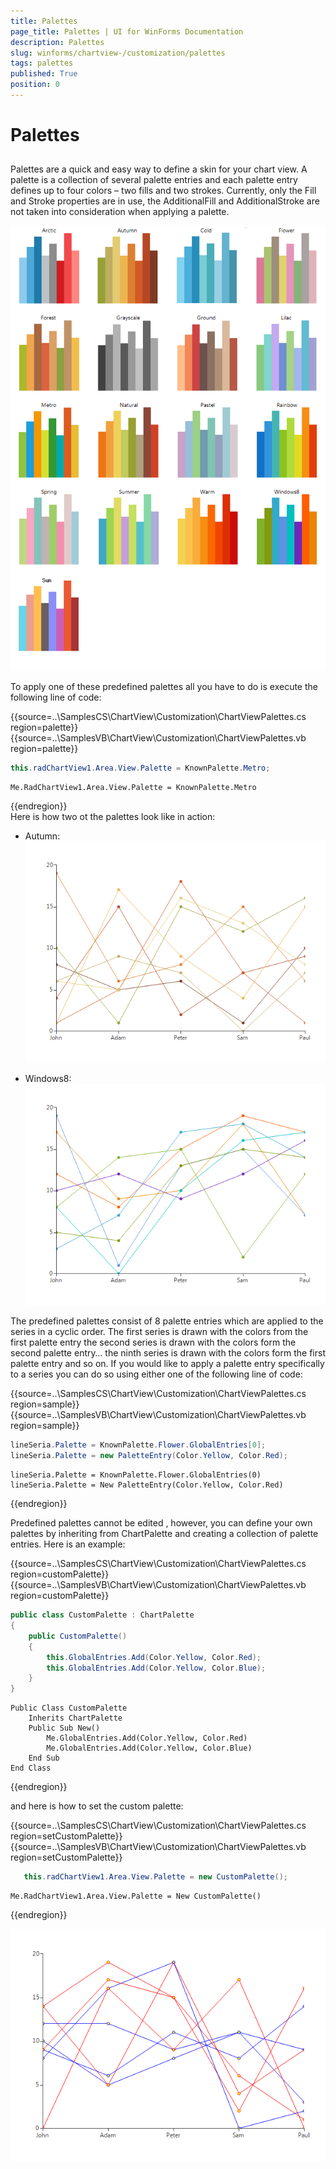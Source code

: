 ```yaml
---
title: Palettes
page_title: Palettes | UI for WinForms Documentation
description: Palettes
slug: winforms/chartview-/customization/palettes
tags: palettes
published: True
position: 0
---
```


# Palettes



## 

Palettes are a quick and easy way to define a skin for your chart view. A palette is a collection of several palette entries and each palette entry defines up to four colors – two fills and two strokes. Currently, only the Fill and Stroke properties are in use, the AdditionalFill and AdditionalStroke are not taken into consideration when applying a palette. 

![chartview-customization-palettes 001](images/chartview-customization-palettes001.png)

To apply one of these predefined palettes all you have to do is execute the following line of code: 

{{source=..\SamplesCS\ChartView\Customization\ChartViewPalettes.cs region=palette}} 
{{source=..\SamplesVB\ChartView\Customization\ChartViewPalettes.vb region=palette}} 

````C#
this.radChartView1.Area.View.Palette = KnownPalette.Metro;

````
````VB.NET
Me.RadChartView1.Area.View.Palette = KnownPalette.Metro

````

{{endregion}}  
Here is how two ot the palettes look like in action:

* Autumn:![chartview-customization-palettes 002](images/chartview-customization-palettes002.png)

* Windows8:![chartview-customization-palettes 003](images/chartview-customization-palettes003.png)

The predefined palettes consist of 8 palette entries which are applied to the series in a cyclic order. The first series is drawn with the colors from the first palette entry the second series is drawn with the colors form the second palette entry… the ninth series is drawn with the colors form the first palette entry and so on. If you would like to apply a palette entry specifically to a series you can do so using either one of the following line of code: 

{{source=..\SamplesCS\ChartView\Customization\ChartViewPalettes.cs region=sample}} 
{{source=..\SamplesVB\ChartView\Customization\ChartViewPalettes.vb region=sample}} 

````C#
lineSeria.Palette = KnownPalette.Flower.GlobalEntries[0];
lineSeria.Palette = new PaletteEntry(Color.Yellow, Color.Red);

````
````VB.NET
lineSeria.Palette = KnownPalette.Flower.GlobalEntries(0)
lineSeria.Palette = New PaletteEntry(Color.Yellow, Color.Red)

````

{{endregion}} 
 

Predefined palettes cannot be edited , however, you can define your own palettes by inheriting from ChartPalette and creating a collection of palette entries. Here is an example: 

{{source=..\SamplesCS\ChartView\Customization\ChartViewPalettes.cs region=customPalette}} 
{{source=..\SamplesVB\ChartView\Customization\ChartViewPalettes.vb region=customPalette}} 

````C#
public class CustomPalette : ChartPalette
{
    public CustomPalette()
    {
        this.GlobalEntries.Add(Color.Yellow, Color.Red);
        this.GlobalEntries.Add(Color.Yellow, Color.Blue);
    }
}

````
````VB.NET
Public Class CustomPalette
    Inherits ChartPalette
    Public Sub New()
        Me.GlobalEntries.Add(Color.Yellow, Color.Red)
        Me.GlobalEntries.Add(Color.Yellow, Color.Blue)
    End Sub
End Class

````

{{endregion}}  

and here is how to set the custom palette: 

{{source=..\SamplesCS\ChartView\Customization\ChartViewPalettes.cs region=setCustomPalette}} 
{{source=..\SamplesVB\ChartView\Customization\ChartViewPalettes.vb region=setCustomPalette}} 

````C#
   this.radChartView1.Area.View.Palette = new CustomPalette();

````
````VB.NET
Me.RadChartView1.Area.View.Palette = New CustomPalette()

````

{{endregion}} 


![chartview-customization-palettes 005](images/chartview-customization-palettes005.png)
